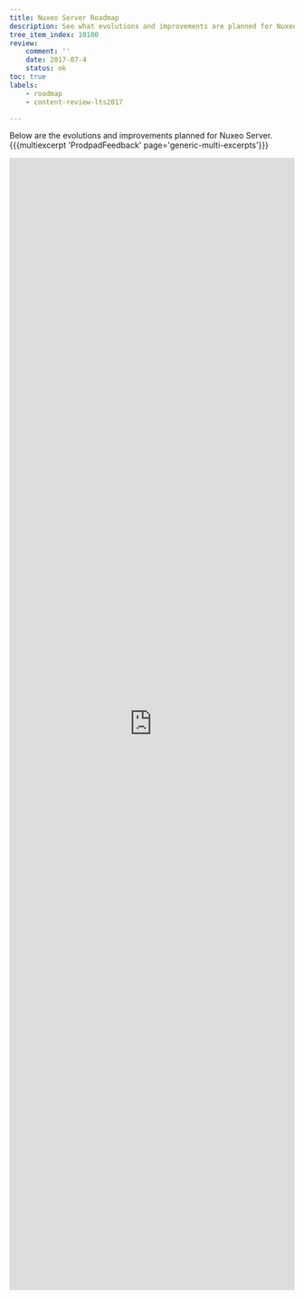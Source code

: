 ```yaml
---
title: Nuxeo Server Roadmap
description: See what evolutions and improvements are planned for Nuxeo Server
tree_item_index: 10100
review:
    comment: ''
    date: 2017-07-4
    status: ok
toc: true
labels:
    - roadmap
    - content-review-lts2017

---
```


Below are the evolutions and improvements planned for Nuxeo Server.
{{{multiexcerpt 'ProdpadFeedback' page='generic-multi-excerpts'}}}
<iframe src="https://ext.prodpad.com/ext/roadmap/d5be04d67e35a7dad7f0ea00660912fd18ffd3b1" height="2000" width="100%" frameBorder="0"></iframe>

